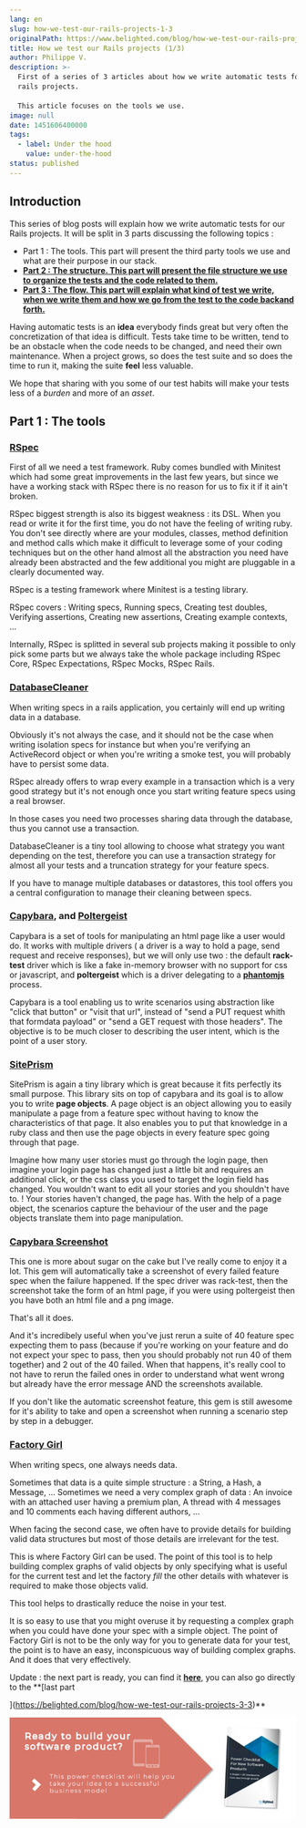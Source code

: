 ```yaml
---
lang: en
slug: how-we-test-our-rails-projects-1-3
originalPath: https://www.belighted.com/blog/how-we-test-our-rails-projects-1-3
title: How we test our Rails projects (1/3)
author: Philippe V.
description: >-
  First of a series of 3 articles about how we write automatic tests for our
  rails projects.

  This article focuses on the tools we use.
image: null
date: 1451606400000
tags:
  - label: Under the hood
    value: under-the-hood
status: published
---
```

Introduction
------------

This series of blog posts will explain how we write automatic tests for our Rails projects. It will be split in 3 parts discussing the following topics :

*   Part 1 : The tools. This part will present the third party tools we use and what are their purpose in our stack.
*   **[Part 2 : The structure. This part will present the file structure we use to organize the tests and the code related to them.](https://belighted.com/blog/how-we-test-our-rails-projects-2-3)**
*   **[Part 3 : The flow. This part will explain what kind of test we write, when we write them and how we go from the test to the code backand forth.](https://belighted.com/blog/how-we-test-our-rails-projects-3-3)**

Having automatic tests is an **idea** everybody finds great but very often the concretization of that idea is difficult. Tests take time to be written, tend to be an obstacle when the code needs to be changed, and need their own maintenance. When a project grows, so does the test suite and so does the time to run it, making the suite **feel** less valuable.

We hope that sharing with you some of our test habits will make your tests less of a _burden_ and more of an _asset_.

Part 1 : The tools
------------------

### [RSpec](https://rspec.info/)

First of all we need a test framework. Ruby comes bundled with Minitest which had some great improvements in the last few years, but since we have a working stack with RSpec there is no reason for us to fix it if it ain't broken.

RSpec biggest strength is also its biggest weakness : its DSL. When you read or write it for the first time, you do not have the feeling of writing ruby. You don't see directly where are your modules, classes, method definition and method calls which make it difficult to leverage some of your coding techniques but on the other hand almost all the abstraction you need have already been abstracted and the few additional you might are pluggable in a clearly documented way.

RSpec is a testing framework where Minitest is a testing library.

RSpec covers : Writing specs, Running specs, Creating test doubles, Verifying assertions, Creating new assertions, Creating example contexts, ...

Internally, RSpec is splitted in several sub projects making it possible to only pick some parts but we always take the whole package including RSpec Core, RSpec Expectations, RSpec Mocks, RSpec Rails.

### [DatabaseCleaner](https://github.com/DatabaseCleaner/database_cleaner)

When writing specs in a rails application, you certainly will end up writing data in a database.

Obviously it's not always the case, and it should not be the case when writing isolation specs for instance but when you're verifying an ActiveRecord object or when you're writing a smoke test, you will probably have to persist some data.

RSpec already offers to wrap every example in a transaction which is a very good strategy but it's not enough once you start writing feature specs using a real browser.

In those cases you need two processes sharing data through the database, thus you cannot use a transaction.

DatabaseCleaner is a tiny tool allowing to choose what strategy you want depending on the test, therefore you can use a transaction strategy for almost all your tests and a truncation strategy for your feature specs.

If you have to manage multiple databases or datastores, this tool offers you a central configuration to manage their cleaning between specs.

### [Capybara](https://github.com/jnicklas/capybara), and [Poltergeist](https://github.com/teampoltergeist/poltergeist)

Capybara is a set of tools for manipulating an html page like a user would do. It works with multiple drivers ( a driver is a way to hold a page, send request and receive responses), but we will only use two : the default **rack-test** driver which is like a fake in-memory browser with no support for css or javascript, and **poltergeist** which is a driver delegating to a **[phantomjs](https://phantomjs.org/)** process.

Capybara is a tool enabling us to write scenarios using abstraction like "click that button" or "visit that url", instead of "send a PUT request whith that formdata payload" or "send a GET request with those headers". The objective is to be much closer to describing the user intent, which is the point of a user story.

### [SitePrism](https://github.com/natritmeyer/site_prism)

SitePrism is again a tiny library which is great because it fits perfectly its small purpose. This library sits on top of capybara and its goal is to allow you to write **page objects**. A page object is an object allowing you to easily manipulate a page from a feature spec without having to know the characteristics of that page. It also enables you to put that knowledge in a ruby class and then use the page objects in every feature spec going through that page.

Imagine how many user stories must go through the login page, then imagine your login page has changed just a little bit and requires an additional click, or the css class you used to target the login field has changed. You wouldn't want to edit all your stories and you shouldn't have to. ! Your stories haven't changed, the page has. With the help of a page object, the scenarios capture the behaviour of the user and the page objects translate them into page manipulation.

### [Capybara Screenshot](https://github.com/mattheworiordan/capybara-screenshot)

This one is more about sugar on the cake but I've really come to enjoy it a lot. This gem will automatically take a screenshot of every failed feature spec when the failure happened. If the spec driver was rack-test, then the screenshot take the form of an html page, if you were using poltergeist then you have both an html file and a png image.

That's all it does.

And it's incredibely useful when you've just rerun a suite of 40 feature spec expecting them to pass (because if you're working on your feature and do not expect your spec to pass, then you should probably not run 40 of them together) and 2 out of the 40 failed. When that happens, it's really cool to not have to rerun the failed ones in order to understand what went wrong but already have the error message AND the screenshots available.

If you don't like the automatic screenshot feature, this gem is still awesome for it's ability to take and open a screenshot when running a scenario step by step in a debugger.

### [Factory Girl](https://github.com/thoughtbot/factory_girl)

When writing specs, one always needs data.

Sometimes that data is a quite simple structure : a String, a Hash, a Message, ... Sometimes we need a very complex graph of data : An invoice with an attached user having a premium plan, A thread with 4 messages and 10 comments each having different authors, ...

When facing the second case, we often have to provide details for building valid data structures but most of those details are irrelevant for the test.

This is where Factory Girl can be used. The point of this tool is to help building complex graphs of valid objects by only specifying what is useful for the current test and let the factory _fill_ the other details with whatever is required to make those objects valid.

This tool helps to drastically reduce the noise in your test.

It is so easy to use that you might overuse it by requesting a complex graph when you could have done your spec with a simple object. The point of Factory Girl is not to be the only way for you to generate data for your test, the point is to have an easy, inconspicuous way of building complex graphs. And it does that very effectively.

Update : the next part is ready, you can find it **[here](https://belighted.com/blog/how-we-test-our-rails-projects-2-3)**, you can also go directly to the **[last part  
  
](https://belighted.com/blog/how-we-test-our-rails-projects-3-3)**

**[![New Call-to-action](/content/images/legacy/UPTtKvQU_5rjKfQJ1Qjwk.png)](https://cta-redirect.hubspot.com/cta/redirect/1684659/fb3606cc-cc1b-47d0-ae85-2c9f69837fe2)**